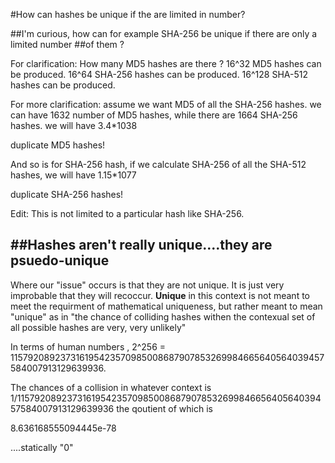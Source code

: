 #How can hashes be unique if the are limited in number?


##I'm curious, how can for example SHA-256 be unique if there are only a limited number
##of them ?


For clarification:
How many MD5 hashes are there ?
16^32 MD5 hashes can be produced.
16^64 SHA-256 hashes can be produced.
16^128 SHA-512 hashes can be produced.


For more clarification:
assume we want MD5 of all the SHA-256 hashes.
we can have 1632 number of MD5 hashes, while there are 1664 SHA-256 hashes.
we will have 3.4*1038

duplicate MD5 hashes!

And so is for SHA-256 hash, if we calculate SHA-256 of all the SHA-512 hashes, we will have 1.15*1077

duplicate SHA-256 hashes!

Edit: This is not limited to a particular hash like SHA-256.



##Hashes aren't really unique....they are psuedo-unique
-------------------------------------------------------------------------
Where our "issue" occurs is that they are not unique.  It is just very improbable that
they will recoccur.  **Unique** in this context is not meant to meet the requirment
of mathematical uniqueness, but rather meant to mean "unique" as in "the chance of colliding
hashes withen the contexual set of all possible hashes are very, very unlikely"


In terms of human numbers , 2^256 = 115792089237316195423570985008687907853269984665640564039457584007913129639936.

The chances of a collision in whatever context is 1/115792089237316195423570985008687907853269984665640564039457584007913129639936 the
qoutient of which is

8.636168555094445e-78


....statically "0"
